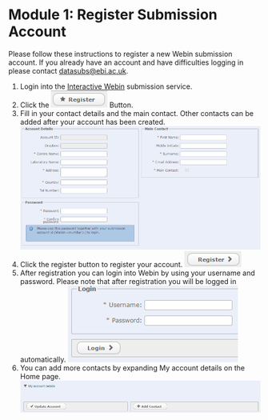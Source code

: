 # Module 1: Register Submission Account

Please follow these instructions to register a new Webin submission account. 
If you already have an account and have difficulties logging in please contact datasubs@ebi.ac.uk.

1. Login into the [Interactive Webin](https://www.ebi.ac.uk/ena/submit/sra/#home) submission service.
2. Click the ![Register](images/webin_register_01.png) Button.
3. Fill in your contact details and the main contact. Other contacts can be added after your account has been created.
![Register Submission Account](images/webin_register_02.png)
4. Click the register button to register your account.
![Register Submission Account](images/webin_register_03.png)
5. After registration you can login into Webin by using your username and password. Please note that after 
registration you will be logged in automatically.
![Register Submission Account](images/webin_register_04.png)
6. You can add more contacts by expanding My account details on the Home page.
![Register Submission Account](images/webin_register_05.png)
